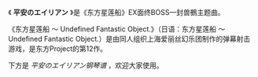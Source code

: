 

《 **平安のエイリアン** 》是《东方星莲船》EX面终BOSS—封兽鵺主题曲。

  

《东方星莲船 ～ Undefined Fantastic Object.》（日语：东方星莲船 ～ Undefined Fantastic
Object.）是由同人组织上海爱丽丝幻乐团制作的弹幕射击游戏，是东方Project的第12作。

  

下方是 _平安のエイリアン钢琴谱_ ，欢迎大家使用。

